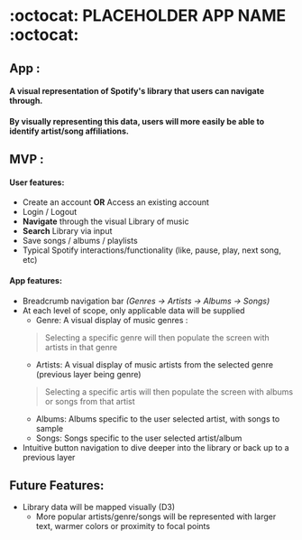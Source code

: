 # :octocat: PLACEHOLDER APP NAME :octocat:

## App :
#### A visual representation of Spotify's library that users can navigate through.  
#### By visually representing this data, users will more easily be able to identify artist/song affiliations.  

## MVP :
#### User features:
* Create an account **OR** Access an existing account
* Login / Logout
* **Navigate** through the visual Library of music
* **Search** Library via input 
* Save songs / albums / playlists
* Typical Spotify interactions/functionality (like, pause, play, next song, etc)

#### App features:
* Breadcrumb navigation bar *(Genres -> Artists -> Albums -> Songs)*
* At each level of scope, only applicable data will be supplied
    - Genre: A visual display of music genres : 
    >Selecting a specific genre will then populate the screen with artists in that genre
    - Artists: A visual display of music artists from the selected genre (previous layer being genre)
    >Selecting a specific artis will then populate the screen with albums or songs from that artist
    - Albums: Albums specific to the user selected artist, with songs to sample
    - Songs: Songs specific to the user selected artist/album
* Intuitive button navigation to dive deeper into the library or back up to a previous layer


## Future Features: 
   - Library data will be mapped visually (D3)
        * More popular artists/genre/songs will be represented with larger text, warmer colors or proximity to focal points 
